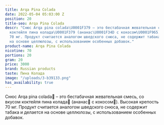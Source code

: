 ```yaml
---
title: Arqa Pina Colada
date: 2022-05-04 05:03:00 Z
position: 20
title-seo: Arqa Pina Colada
descr: "Снюс Arqa pina colada\U0001F379 – это бестабачная жевательная смесь, со вкусом
  коктейля пина колада\U0001F379 (ананас\U0001F34D с кокосом\U0001F965). Высокая крепость
  70 мг. Продукт считается аналогом шведского снюса, не содержит табака и делается
  на основе целлюлозы, с использованием особенных добавок."
product-name: Arqa Pina Colada
nicotine: 70
portions: 20
gram: 20
price: 3000
brand: Russian products
taste: Пина Колада
image: "/uploads/3-b39133.png"
has_availability: true
---
```


Снюс Arqa pina colada🍹 – это бестабачная жевательная смесь, со вкусом коктейля пина колада🍹 (ананас🍍 с кокосом🥥). Высокая крепость 70 мг. Продукт считается аналогом шведского снюса, не содержит табака и делается на основе целлюлозы, с использованием особенных добавок.